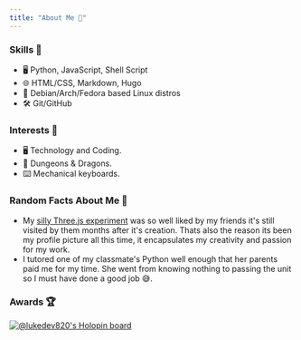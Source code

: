 ```yaml
---
title: "About Me 📝"
---
```

### Skills 📄

- 🖥️ Python, JavaScript, Shell Script
- 🌐 HTML/CSS, Markdown, Hugo
- 🐧 Debian/Arch/Fedora based Linux distros
- 🛠️ Git/GitHub

### Interests 🤔

- 🖥️ Technology and Coding.
- 🐉 Dungeons & Dragons.
- ⌨️ Mechanical keyboards.

### Random Facts About Me 🎲

- My <a href="https://lukedev820.github.io/Three.js-basic-setup/">silly Three.js experiment</a> was so well liked by my friends it's still visited by them months after it's creation. Thats also the reason its been my profile picture all this time, it encapsulates my creativity and passion for my work.
- I tutored one of my classmate's Python well enough that her parents paid me for my time. She went from knowing nothing to passing the unit so I must have done a good job 😅.

### Awards 🏆

[![@lukedev820's Holopin board](https://holopin.me/lukedev820)](https://holopin.io/@lukedev820)